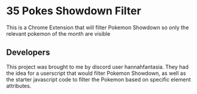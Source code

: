 # 35 Pokes Showdown Filter
This is a Chrome Extension that will filter Pokemon Showdown so only the relevant pokemon of the month are visible

## Developers
This project was brought to me by discord user hannahfantasia. They had the idea for a userscript that would filter Pokemon Showdown, as well as the starter javascript code to filter the Pokemon based on specific element attributes.
